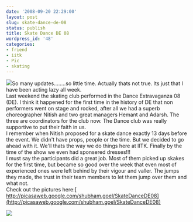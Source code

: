 ```yaml
---
date: '2008-09-20 22:29:00'
layout: post
slug: skate-dance-de-08
status: publish
title: Skate Dance DE 08
wordpress_id: '48'
categories:
- friend
- iitk
- Pic
- skating
---
```


[![](http://3.bp.blogspot.com/_BQ0a8k-GX20/SNUpYY62rXI/AAAAAAAABQU/jZhdS2xDIeQ/s400/IMG_0774.jpg)](http://3.bp.blogspot.com/_BQ0a8k-GX20/SNUpYY62rXI/AAAAAAAABQU/jZhdS2xDIeQ/s1600-h/IMG_0774.jpg)So many updates........so little time. Actually thats not true. Its just that I have been acting lazy all week.  
Last weekend the skating club performed in the Dance Extravaganza 08 (DE). I think it happened for the first time in the history of DE that non performers went on stage and rocked, after all we had a superb choreographer Nitish and two great managers Hemant and Adarsh. The three are coordinators for the club now.  The Dance club was really supportive to put their faith in us.  
I remember when Nitish proposed for a skate dance exactly 13 days before the event. We didn't have props, people or the time. But we decided to go ahead with it. We'll thats the way we do things here at IITK. Finally by the time of the show we even had sponsered dresses!!!  
I must say the participants did a great job. Most of them picked up skakes for the first time, but became so good over the week that even most of experienced ones were left behind by their vigour and valler. The jumps they made, the trust in their team members to let them jump over them and what not.  
Check out the pictures here:[ http://picasaweb.google.com/shubham.goel/SkateDanceDE08](http://picasaweb.google.com/shubham.goel/SkateDanceDE08)  
  
[![](http://4.bp.blogspot.com/_BQ0a8k-GX20/SNUpYtvyQMI/AAAAAAAABQc/35DOLlNrR6I/s400/IMG_0779.jpg)](http://4.bp.blogspot.com/_BQ0a8k-GX20/SNUpYtvyQMI/AAAAAAAABQc/35DOLlNrR6I/s1600-h/IMG_0779.jpg)
